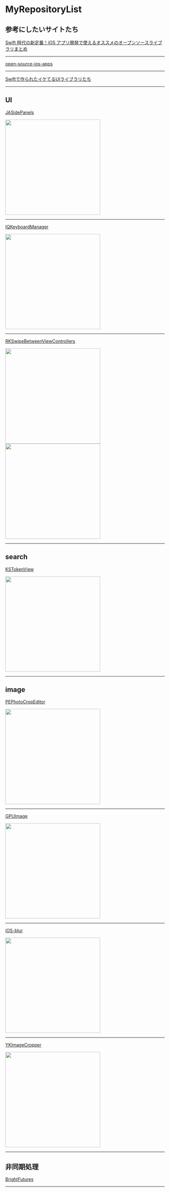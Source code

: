 # MyRepositoryList

## 参考にしたいサイトたち
[Swift 時代の新定番！iOS アプリ開発で使えるオススメのオープンソースライブラリまとめ](http://dev.classmethod.jp/smartphone/iphone/swift-oss/)

---

[open-source-ios-apps](https://github.com/dkhamsing/open-source-ios-apps)

---

[Swiftで作られたイケてるUIライブラリたち](http://qiita.com/susieyy/items/1f28531a1c58d9158896)

---

## UI

[JASidePanels](https://github.com/gotosleep/JASidePanels)

<img src="https://s3.amazonaws.com/cocoacontrols_production/uploads/control_image/image/204/original.jpg" width="300">

---

[IQKeyboardManager](https://github.com/hackiftekhar/IQKeyboardManager)

<img src="https://github.com/hackiftekhar/IQKeyboardManager/raw/master/KeyboardTextFieldDemo/Screenshot/IQKeyboardManager.gif" width="300">

---

[RKSwipeBetweenViewControllers](https://github.com/cwRichardKim/RKSwipeBetweenViewControllers)

<img src="https://camo.githubusercontent.com/90e2e5abbe8155744d579951b93a1260edef855e/687474703a2f2f692e696d6775722e636f6d2f7a6c66574461312e676966" width="300">
<img src="https://camo.githubusercontent.com/e2ab68caa37ed4e284c24ce573406e317cfe5d63/687474703a2f2f692e696d6775722e636f6d2f646c343232454c2e676966" width="300">

---

## search

[KSTokenView](https://github.com/khawars/KSTokenView)

<img src="https://github.com/khawars/KSTokenView/raw/screenshots/screenshots/gif1.gif?raw=true" width="300">


---


## image

[PEPhotoCropEditor](https://github.com/kishikawakatsumi/PEPhotoCropEditor)

<img src="https://camo.githubusercontent.com/80465ba7023b5f37fcfc59861f7356b9e14e0b22/68747470733a2f2f7261772e6769746875622e636f6d2f6b697368696b6177616b617473756d692f504550686f746f43726f70456469746f722f6d61737465722f53637265656e73686f74732f737330312e706e67" width="300">

---

[GPUImage](https://github.com/BradLarson/GPUImage)

<img src="https://camo.githubusercontent.com/68ce8767f20b6a40f2a695c56396d30234363431/687474703a2f2f73756e7365746c616b65736f6674776172652e636f6d2f73697465732f64656661756c742f66696c65732f475055496d6167654c6f676f2e706e67" width="300">

---

[iOS-blur](https://github.com/JagCesar/iOS-blur)

<img src="https://camo.githubusercontent.com/1a3847644269c1e9706c31c6ea9525bd5fc385b4/68747470733a2f2f7261772e6769746875622e636f6d2f4a616743657361722f694f532d626c75722f6d61737465722f73637265656e73686f742e706e67" width="300">

---

[YKImageCropper](https://github.com/yuyak/YKImageCropper)

<img src="https://camo.githubusercontent.com/3bb6276fb609fc46d0e65170312604251a70201e/68747470733a2f2f7261772e6769746875622e636f6d2f797579616b2f594b496d61676543726f707065722f6d61737465722f4578616d706c652f73637265656e73686f742e706e67" width="300">

---

## 非同期処理

[BrightFutures](https://github.com/Thomvis/BrightFutures)

---

